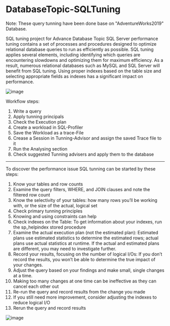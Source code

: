 # DatabaseTopic-SQLTuning

Note: These query tunning have been done base on "AdventureWorks2019" Database.

SQL tuning project for Advance Database Topic
SQL Server performance tuning contains a set of processes and procedures designed to optimize relational database queries to run as efficiently as possible. SQL tuning applies several elements, including identifying which queries are encountering slowdowns and optimizing them for maximum efficiency. As a result, numerous relational databases such as MySQL and SQL Server will benefit from SQL tuning.
Using proper indexes based on the table size and selecting appropriate fields as indexes has a significant impact on performance.



![image](https://user-images.githubusercontent.com/69750288/161780888-bb66a87e-7bbf-4c6d-afe8-bc5fbd65f4f5.png)


Workflow steps:
1.	Write a query
2.	Apply tunning principals
3.	Check the Execution plan
4.	Create a workload in SQL-Profiler
5.	Save the Workload as a trace-File 
6.	Crease a Session in Tunning-Advisor and assign the saved Trace file to it
7.	Run the Analysing section
8.	Check suggested Tunning advisers and apply them to the database 

---------------------------------------------
To discover the performance issue SQL tunning can be started by these steps:
1.	Know your tables and row counts
2.	 Examine the query filters, WHERE, and JOIN clauses and note the filtered row count
3.	Know the selectivity of your tables: how many rows you’ll be working with, or the size of the actual, logical set
4.	Check primary tunning principles
5.	Knowing and using constraints can help
6.	Check indexes on the Table: To get information about your indexes, run the sp_helpindex stored procedure
7.	Examine the actual execution plan (not the estimated plan): Estimated plans use estimated statistics to determine the estimated rows; actual plans use actual statistics at runtime. If the actual and estimated plans are different, you may need to investigate further.
8.	Record your results, focusing on the number of logical I/Os: If you don’t record the results, you won’t be able to determine the true impact of your changes.
9.	Adjust the query based on your findings and make small, single changes at a time.
10.	Making too many changes at one time can be ineffective as they can cancel each other out
11.	Re-run the query and record results from the change you made
12.	 If you still need more improvement, consider adjusting the indexes to reduce logical I/O
13.	Rerun the query and record results

![image](https://user-images.githubusercontent.com/69750288/167996807-182fc50a-b3f5-483e-a75c-9cdebbec08ad.png)

